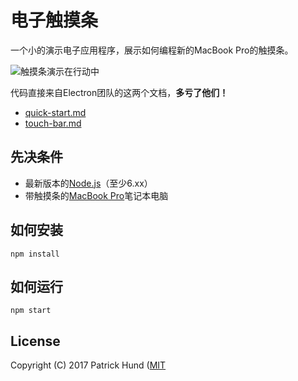 # 电子触摸条

一个小的演示电子应用程序，展示如何编程新的MacBook Pro的触摸条。

![触摸条演示在行动中](https://github.com/gaohanghang/electron-touch-bar/raw/master/touch-bar-demo.gif)

代码直接来自Electron团队的这两个文档，**多亏了他们！**

- [quick-start.md](https://github.com/electron/electron/blob/master/docs/tutorial/quick-start.md)
- [touch-bar.md](https://github.com/electron/electron/blob/master/docs/api/touch-bar.md)

## 先决条件

- 最新版本的[Node.js](https://nodejs.org/)（至少6.xx）
- 带触摸条的[MacBook Pro](http://www.apple.com/macbook-pro/)笔记本电脑

## 如何安装

```
npm install
```

## 如何运行

```
npm start
```

## License

Copyright (C) 2017 Patrick Hund ([MIT](https://github.com/gaohanghang/electron-touch-bar/blob/master/LICENSE)
